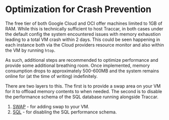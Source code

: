 # Optimization for Crash Prevention
The free tier of both Google Cloud and OCI offer machines limited to 1GB of RAM. While this is technically sufficient to host Traccar, in both cases under the default config the system encountered issues with memory exhaustion leading to a total VM crash within 2 days. This could be seen happening in each instance both via the Cloud providers resource monitor and also within the VM by running `htop`.

As such, additional steps are recommended to optimize performance and provide some additional breathing room. Once implemented, memory consumption drops to approximately 500-600MB and the system remains online for (at the time of writing) indefinitely.

There are two layers to this. The first is to provide a swap area on your VM for it to offload memory contents to when needed. The second is to disable the performance schema of the SQL database running alongside Traccar.

1) [SWAP](SWAP.md) - for adding swap to your VM.
2) [SQL](SQL.md) - for disabling the SQL performance schema.